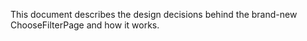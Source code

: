 This document describes the design decisions behind the brand-new ChooseFilterPage and how it works.
